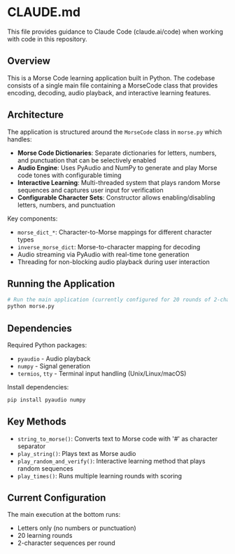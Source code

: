 # CLAUDE.md

This file provides guidance to Claude Code (claude.ai/code) when working with code in this repository.

## Overview

This is a Morse Code learning application built in Python. The codebase consists of a single main file containing a MorseCode class that provides encoding, decoding, audio playback, and interactive learning features.

## Architecture

The application is structured around the `MorseCode` class in `morse.py` which handles:

- **Morse Code Dictionaries**: Separate dictionaries for letters, numbers, and punctuation that can be selectively enabled
- **Audio Engine**: Uses PyAudio and NumPy to generate and play Morse code tones with configurable timing
- **Interactive Learning**: Multi-threaded system that plays random Morse sequences and captures user input for verification
- **Configurable Character Sets**: Constructor allows enabling/disabling letters, numbers, and punctuation

Key components:
- `morse_dict_*`: Character-to-Morse mappings for different character types
- `inverse_morse_dict`: Morse-to-character mapping for decoding
- Audio streaming via PyAudio with real-time tone generation
- Threading for non-blocking audio playback during user interaction

## Running the Application

```bash
# Run the main application (currently configured for 20 rounds of 2-character sequences)
python morse.py
```

## Dependencies

Required Python packages:
- `pyaudio` - Audio playback
- `numpy` - Signal generation
- `termios`, `tty` - Terminal input handling (Unix/Linux/macOS)

Install dependencies:
```bash
pip install pyaudio numpy
```

## Key Methods

- `string_to_morse()`: Converts text to Morse code with '#' as character separator
- `play_string()`: Plays text as Morse audio
- `play_random_and_verify()`: Interactive learning method that plays random sequences
- `play_times()`: Runs multiple learning rounds with scoring

## Current Configuration

The main execution at the bottom runs:
- Letters only (no numbers or punctuation)
- 20 learning rounds
- 2-character sequences per round